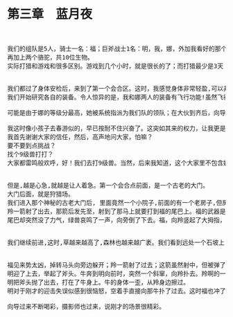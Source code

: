 
# 第三章　蓝月夜


<pre>


我们的组队是5人，骑士一名：福；巨斧战士1名：明，我，娜，外加我看好的那个弓兵-羚。实际上还有2名摄像师和一名向导，共8人；
再加上两个骆驼，共10位生物。
实际打猎和游戏和很多区别。游戏到几个小时，就是很长的了；而打猎最少是3天；最多可能到3周；我们需要带上食物和一些装备。这分别由两个骆驼来负责；这两个骆驼是有灵性的：它们可以自己跟随我们，而不需要人牵引，也不需要吃东西，行动速度也很快，至少我们跑步它们都能赶上。但即使这样，我们带的食物也不够3天的，所以我们必须尽快找到下一个补给站；这就是向导的工作了。


我们都过了身体安检后，来到了第一个会合区。这时，我感觉身体非常轻盈,可以非常容易地跳很高。大家陆续到了，我们都非常高兴。我们被要求穿上指定的护具,衣物。不一会儿，娜出现了。我非常高兴地迎上去，她也冲着我笑，但却感觉她很紧张。
我们开始研究各自的装备。令人惊异的是，我和娜两人的装备有飞行功能!虽然飞得很慢很低,但这足以令我兴奋异常。

可能是由于娜的等级分最高，她被系统指派为我们队的领队；在大伙到齐后，向导让领队在出发前和大家说几句。娜说，将领队的职位让给我。这让我心底很高兴，大家似乎都知道我和娜是好朋友，所以都举手赞成。向导就示意我和大家讲几句。

我这时像小孩子去春游似的，早已按耐不住兴奋了。这突如其来的权力，让我更是昏了头脑。
我首先谢谢大家的信任，然后，高声地问大家，怕嘛？
要不要到点挑战？
找个9级兽打打？
大家都雷鸣般欢呼，好！我们去打9级兽。当然，后来我知道，这个大家里不包含娜，


但是,越是心急,就越是让人着急。第一个会合点前面，是一个古老的大门。
大门后面，就是狩猎场。
我们进入那个神秘的古老大门后, 里面竟然一个小院子,前面的有一个老房子,但房子里面装修非常现代,四周的墙壁上都是会动的景色。好象 是外面的景色。我们在里面,相对于这些景色,感觉我们在动一样,非常有趣,然后是工作人员的再次的重复 各个注意事项,我都听了1K遍了。但现在我是头儿,只好压抑着不高兴。哎,都等了这么长时间了，不差这一会儿。这是7月份,天气有些热,不过这个屋子里还行。好容易工作员讲完 了,我们被领到前院,从院出去后,是非常开阔的一片绿地,远处可见一个桥,有一条不宽的河。我们礼节性 和工作人员再见。他们还是一再叮嘱我们要小心这,小心那,象和小孩子说话一样。我可没时间和他们再啰嗦 了,我带着大家,快速地穿过桥,象事先教练所说的那样,桥中间真的写着: NO PASSING except PROFESSIONAL Hunters! （非专业狩猎者禁入！）有个向这边的箭头。还有一个向里面的箭头,写着:Watching!可以,我们进去了走 了半天,除了看到各种奇怪的植物以外,联个鸟也看不到，而且，感觉不象是什么异域，和我们的星球没什么不同。我们都有些泄气。就在这时,不远的草丛里有东西 动。羚搭弓对准了那儿。福飞马跑过去,一个草绿色的长尾东西飞快向左跑去。自始至终,羚都没有射 出箭。只是非常严肃地一直瞄着目标。福的座骑很快，从侧面超过了它，然后将它的去路拦住。小绿兽停住，忽然长尾象鞭子一样闪电般打向福。
羚一箭射了出去，那箭后发先至，射到了那马上就要打到福的尾巴上。福的武器是一把长剑，他正举起长剑挡那攻击它的尾巴；
尾巴却突然没了力气，绿兽哀鸣了一声，向旁倒了下去。福，向羚竖起了大拇指，然后下马取出绳子，将小兽绑了起来，放到了骆驼上。这种猎物会倒尾打,象回马枪一样,让我们感觉稍有点意思。否则这么容易对付的小猎物真是太无聊了。羚的箭是有剧毒的-实际上是对这种怪兽起作用的一种强力麻醉剂。向导说，我们到了补给站，可以把猎物放掉，但会给我们计到战利品中并计分。战利品可以让我们用于交换更强的装备。　　这种猎物由此会升级，会有更强的攻击性。所以我们最好不要过早地放掉它们。


我们继续前进,这时,草越来越高了,森林也越来越广袤。我们看到远处一个石坡上, 有个东西在低吼。还是个大绿兽,有些像犀牛。没等我们过去打他,就冲我们飞冲过来。


福见来势太凶，掉转马头向旁边躲开；羚一箭射了过去；这箭虽然射中，但被弹了开去，没有丝毫减缓它的速度。
明迎了上去，举起了斧头。牛奔到明向前时，突然一个斜窜，向羚扑去。羚啊的一声惊叫，又一箭飞了出去。这箭也被弹飞。
明把斧头抛了出去，打在了牛身上。牛的身体一歪，从羚身边擦过。
明对于刚才的迎击失误似感到很恼怒，空着手直接向那牛扑了过去。这时福也冲了过去，一剑吹在了牛身上，蹦出一片绿色的光点-显然，它受伤了。这时，羚被明挡在了身后，她搭上了第三只箭，拉弦时臂上升起了光晕，一箭从明的身侧射出，箭带着光晕，正中牛的下腹。这时，明已捡起了斧头，并挥打在牛头上，那时迸出了一片绿光，牛摇了两摇，倒了下去。这电光火石般的战斗，让我这几十级的玩家在第一次亲临现场也感觉到不知所措，太快了。他们3人都是久经实战的人，所以反应真是奇快。判断也准备。我虽然满心欢喜地想打猎，可好像还没有进入状态。虽然这场战斗结束了，但我无意中瞄了一眼娜，她显得更紧张了。

向导过来不断喝彩，摄影师也过来，说刚才的场景很精彩。




</pre>






